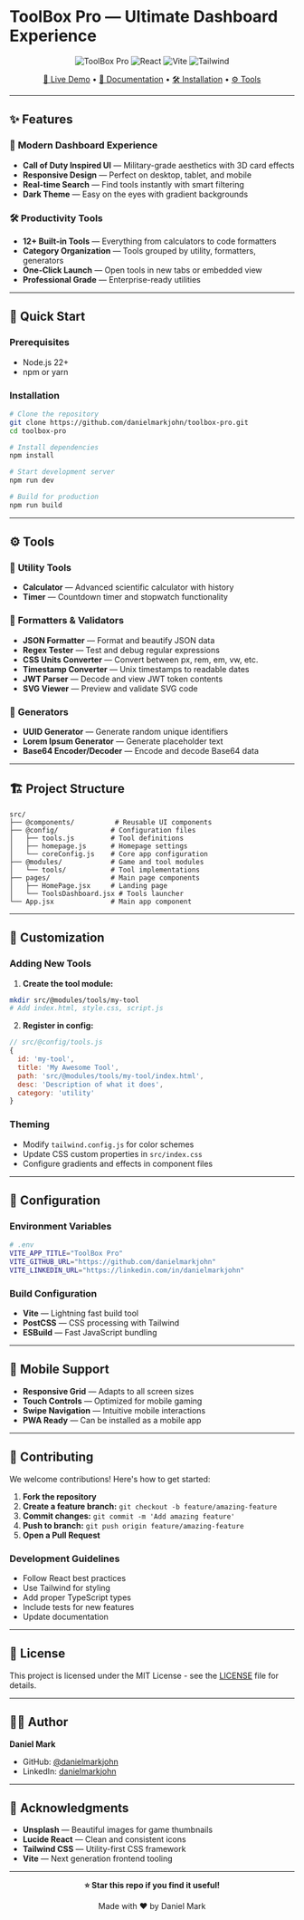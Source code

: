 # ToolBox Pro — Ultimate Dashboard Experience

<div align="center">

![ToolBox Pro](https://img.shields.io/badge/ToolBox-Pro-blue?style=for-the-badge&logo=react)
![React](https://img.shields.io/badge/React-18.2.0-61DAFB?style=for-the-badge&logo=react)
![Vite](https://img.shields.io/badge/Vite-5.0.0-646CFF?style=for-the-badge&logo=vite)
![Tailwind](https://img.shields.io/badge/Tailwind-4.1.11-38B2AC?style=for-the-badge&logo=tailwind-css)


[🚀 Live Demo](#) • [📖 Documentation](#features) • [🛠️ Installation](#installation) • [⚙️ Tools](#tools)

</div>

---

## ✨ Features

### 🎯 **Modern Dashboard Experience**
- **Call of Duty Inspired UI** — Military-grade aesthetics with 3D card effects
- **Responsive Design** — Perfect on desktop, tablet, and mobile
- **Real-time Search** — Find tools instantly with smart filtering
- **Dark Theme** — Easy on the eyes with gradient backgrounds

### 🛠️ **Productivity Tools**
- **12+ Built-in Tools** — Everything from calculators to code formatters
- **Category Organization** — Tools grouped by utility, formatters, generators
- **One-Click Launch** — Open tools in new tabs or embedded view
- **Professional Grade** — Enterprise-ready utilities

---

## 🚀 Quick Start

### Prerequisites
- Node.js 22+ 
- npm or yarn

### Installation

```bash
# Clone the repository
git clone https://github.com/danielmarkjohn/toolbox-pro.git
cd toolbox-pro

# Install dependencies
npm install

# Start development server
npm run dev

# Build for production
npm run build
```

---

## ⚙️ Tools

### 🔧 **Utility Tools**
- **Calculator** — Advanced scientific calculator with history
- **Timer** — Countdown timer and stopwatch functionality

### 🔄 **Formatters & Validators**
- **JSON Formatter** — Format and beautify JSON data
- **Regex Tester** — Test and debug regular expressions
- **CSS Units Converter** — Convert between px, rem, em, vw, etc.
- **Timestamp Converter** — Unix timestamps to readable dates
- **JWT Parser** — Decode and view JWT token contents
- **SVG Viewer** — Preview and validate SVG code

### 🎲 **Generators**
- **UUID Generator** — Generate random unique identifiers
- **Lorem Ipsum Generator** — Generate placeholder text
- **Base64 Encoder/Decoder** — Encode and decode Base64 data

---

## 🏗️ Project Structure

```
src/
├── @components/          # Reusable UI components
├── @config/             # Configuration files
│   ├── tools.js         # Tool definitions
│   ├── homepage.js      # Homepage settings
│   └── coreConfig.js    # Core app configuration
├── @modules/            # Game and tool modules
│   └── tools/           # Tool implementations
├── pages/               # Main page components
│   ├── HomePage.jsx     # Landing page
│   └── ToolsDashboard.jsx # Tools launcher
└── App.jsx              # Main app component
```

---

## 🎨 Customization

### Adding New Tools

1. **Create the tool module:**
```bash
mkdir src/@modules/tools/my-tool
# Add index.html, style.css, script.js
```

2. **Register in config:**
```javascript
// src/@config/tools.js
{
  id: 'my-tool',
  title: 'My Awesome Tool',
  path: 'src/@modules/tools/my-tool/index.html',
  desc: 'Description of what it does',
  category: 'utility'
}
```

### Theming
- Modify `tailwind.config.js` for color schemes
- Update CSS custom properties in `src/index.css`
- Configure gradients and effects in component files

---

## 🔧 Configuration

### Environment Variables
```bash
# .env
VITE_APP_TITLE="ToolBox Pro"
VITE_GITHUB_URL="https://github.com/danielmarkjohn"
VITE_LINKEDIN_URL="https://linkedin.com/in/danielmarkjohn"
```

### Build Configuration
- **Vite** — Lightning fast build tool
- **PostCSS** — CSS processing with Tailwind
- **ESBuild** — Fast JavaScript bundling

---

## 📱 Mobile Support

- **Responsive Grid** — Adapts to all screen sizes
- **Touch Controls** — Optimized for mobile gaming
- **Swipe Navigation** — Intuitive mobile interactions
- **PWA Ready** — Can be installed as a mobile app

---

## 🤝 Contributing

We welcome contributions! Here's how to get started:

1. **Fork the repository**
2. **Create a feature branch:** `git checkout -b feature/amazing-feature`
3. **Commit changes:** `git commit -m 'Add amazing feature'`
4. **Push to branch:** `git push origin feature/amazing-feature`
5. **Open a Pull Request**

### Development Guidelines
- Follow React best practices
- Use Tailwind for styling
- Add proper TypeScript types
- Include tests for new features
- Update documentation

---

## 📄 License

This project is licensed under the MIT License - see the [LICENSE](LICENSE) file for details.

---

## 👨‍💻 Author

**Daniel Mark**
- GitHub: [@danielmarkjohn](https://github.com/danielmarkjohn)
- LinkedIn: [danielmarkjohn](https://linkedin.com/in/danielmarkjohn)

---

## 🙏 Acknowledgments

- **Unsplash** — Beautiful images for game thumbnails
- **Lucide React** — Clean and consistent icons
- **Tailwind CSS** — Utility-first CSS framework
- **Vite** — Next generation frontend tooling

---

<div align="center">

**⭐ Star this repo if you find it useful!**

Made with ❤️ by Daniel Mark

</div>
